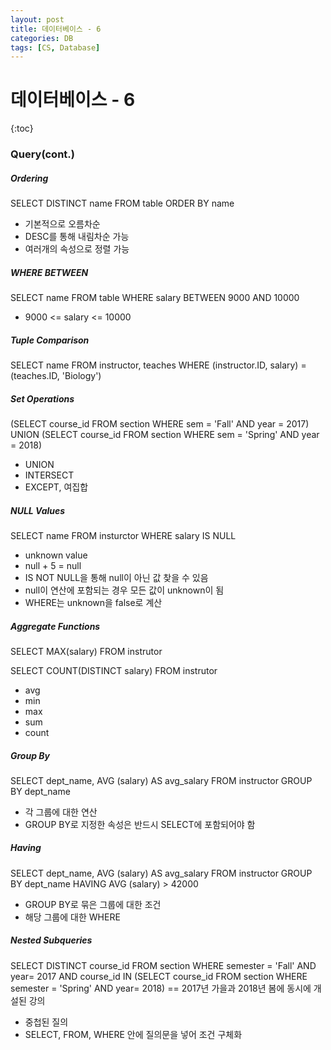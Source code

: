 ```yaml
---
layout: post
title: 데이터베이스 - 6
categories: DB
tags: [CS, Database]
---
```


# 데이터베이스 - 6

{:toc}

### Query(cont.)

##### Ordering

SELECT DISTINCT name FROM table ORDER BY name

- 기본적으로 오름차순
- DESC를 통해 내림차순 가능
- 여러개의 속성으로 정렬 가능

##### WHERE BETWEEN

SELECT name FROM table WHERE salary BETWEEN 9000 AND 10000

- 9000 <= salary <= 10000

##### Tuple Comparison

SELECT name FROM instructor, teaches WHERE (instructor.ID, salary) = (teaches.ID, 'Biology')

##### Set Operations

(SELECT course_id FROM section WHERE sem = 'Fall' AND year = 2017)
UNION
(SELECT course_id FROM section WHERE sem = 'Spring' AND year = 2018)

- UNION
- INTERSECT
- EXCEPT, 여집합

##### NULL Values

SELECT name FROM insturctor WHERE salary IS NULL

- unknown value
- null + 5 = null
- IS NOT NULL을 통해 null이 아닌 값 찾을 수 있음
- null이 연산에 포함되는 경우 모든 값이 unknown이 됨
- WHERE는 unknown을 false로 계산

##### Aggregate Functions

SELECT MAX(salary) FROM instrutor

SELECT COUNT(DISTINCT salary) FROM instrutor

- avg
- min
- max
- sum
- count

##### Group By

SELECT dept_name, AVG (salary) AS avg_salary
FROM instructor
GROUP BY dept_name

- 각 그룹에 대한 연산
- GROUP BY로 지정한 속성은 반드시 SELECT에 포함되어야 함

##### Having

SELECT dept_name, AVG (salary) AS avg_salary
FROM instructor
GROUP BY dept_name
HAVING AVG (salary) > 42000

- GROUP BY로 묶은 그룹에 대한 조건
- 해당 그룹에 대한 WHERE

##### Nested Subqueries

SELECT DISTINCT course_id
FROM section
WHERE semester = 'Fall' AND year= 2017 AND
course_id IN (SELECT course_id
FROM section
WHERE semester = 'Spring' AND year= 2018)
== 2017년 가을과 2018년 봄에 동시에 개설된 강의

- 중첩된 질의
- SELECT, FROM, WHERE 안에 질의문을 넣어 조건 구체화
